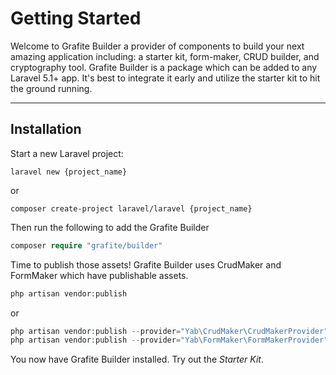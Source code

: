 # Getting Started

<div class="logo">
    <span class="builder-icon"></span>
</div>

Welcome to Grafite Builder a provider of components to build your next amazing application including: a starter kit, form-maker, CRUD builder, and cryptography tool.
Grafite Builder is a package which can be added to any Laravel 5.1+ app. It's best to integrate it early and utilize the starter kit to hit the ground running.

----

## Installation

Start a new Laravel project:

```
laravel new {project_name}
```
or
```
composer create-project laravel/laravel {project_name}
```

Then run the following to add the Grafite Builder

```php
composer require "grafite/builder"
```

Time to publish those assets! Grafite Builder uses CrudMaker and FormMaker which have publishable assets.

```php
php artisan vendor:publish
```
or
```php
php artisan vendor:publish --provider="Yab\CrudMaker\CrudMakerProvider"
php artisan vendor:publish --provider="Yab\FormMaker\FormMakerProvider"
```

You now have Grafite Builder installed. Try out the *Starter Kit*.
